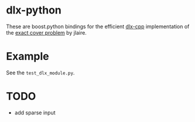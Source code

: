 dlx-python
==========

These are boost.python bindings for the efficient [dlx-cpp](https://github.com/jlaire/dlx-cpp) implementation of the [exact cover problem](https://en.wikipedia.org/wiki/Exact_cover_problem) by jlaire.

Example
=======

See the `test_dlx_module.py`.

TODO
====

  - add sparse input
